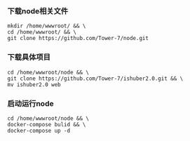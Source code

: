 ### 下载node相关文件
```
mkdir /home/wwwroot/ && \
cd /home/wwwroot/ && \
git clone https://github.com/Tower-7/node.git
```
### 下载具体项目
```
cd /home/wwwroot/node && \
git clone https://github.com/Tower-7/ishuber2.0.git && \
mv ishuber2.0 web
```
### 启动运行node
```
cd /home/wwwroot/node && \ 
docker-compose bulid && \
docker-compose up -d
```
